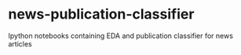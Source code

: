# news-publication-classifier
Ipython notebooks containing EDA and publication classifier for news articles
